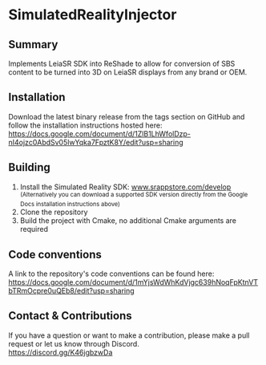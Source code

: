 # SimulatedRealityInjector

## Summary
Implements LeiaSR SDK into ReShade to allow for conversion of SBS content to be turned into 3D on LeiaSR displays from any brand or OEM.

## Installation
Download the latest binary release from the tags section on GitHub and follow the installation instructions hosted here: <br/>
https://docs.google.com/document/d/1ZlB1LhWfolDzp-nI4ojzc0AbdSv05lwYqka7FpztK8Y/edit?usp=sharing

## Building
1. Install the Simulated Reality SDK: www.srappstore.com/develop <br/><sup>(Alternatively you can download a supported SDK version directly from the Google Docs installation instructions above)<sup/>
2. Clone the repository
3. Build the project with Cmake, no additional Cmake arguments are required

## Code conventions
A link to the repository's code conventions can be found here: <br/>
https://docs.google.com/document/d/1mYjsWdWhKdVjgc639hNoqFpKtnVTbTRmOcpre0uQEb8/edit?usp=sharing

## Contact & Contributions
If you have a question or want to make a contribution, please make a pull request or let us know through Discord.<br/>
https://discord.gg/K46jgbzwDa

